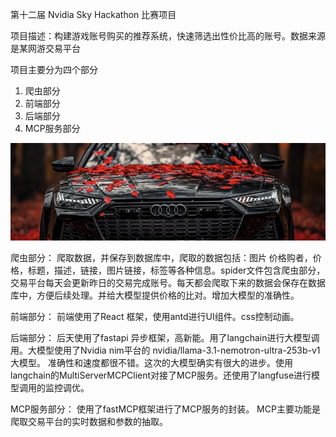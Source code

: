 第十二届 Nvidia Sky Hackathon 比赛项目

项目描述：构建游戏账号购买的推荐系统，快速筛选出性价比高的账号。数据来源是某网游交易平台

项目主要分为四个部分
1. 爬虫部分
2. 前端部分
3. 后端部分
4. MCP服务部分

![系统架构](img/ad.png)

爬虫部分：
爬取数据，并保存到数据库中，爬取的数据包括：图片 价格购者，价格，标题，描述，链接，图片链接，标签等各种信息。spider文件包含爬虫部分，交易平台每天会更新昨日的交易完成账号。每天都会爬取下来的数据会保存在数据库中，方便后续处理。并给大模型提供价格的比对。增加大模型的准确性。

前端部分：
前端使用了React 框架，使用antd进行UI组件。css控制动画。

后端部分：
后天使用了fastapi 异步框架，高新能。用了langchain进行大模型调用。大模型使用了Nvidia nim平台的 nvidia/llama-3.1-nemotron-ultra-253b-v1 大模型。 准确性和速度都很不错。这次的大模型确实有很大的进步。使用langchain的MultiServerMCPClient对接了MCP服务。还使用了langfuse进行模型调用的监控调优。

MCP服务部分：
使用了fastMCP框架进行了MCP服务的封装。 MCP主要功能是爬取交易平台的实时数据和参数的抽取。 